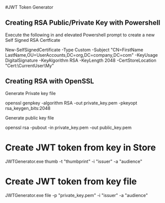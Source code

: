 #JWT Token Generator

## Creating RSA Public/Private Key with Powershell
 
 Execute the following in and elevated Powershell prompt to create a new Self Signed RSA Certficate

 New-SelfSignedCertificate -Type Custom -Subject "CN=FirstName LastName,OU=UserAccounts,DC=org,DC=company,DC=com" -KeyUsage DigitalSignature -KeyAlgorithm RSA -KeyLength 2048 -CertStoreLocation "Cert:\CurrentUser\My"


## Creating RSA with OpenSSL

Generate Private key file

openssl genpkey -algorithm RSA -out private_key.pem -pkeyopt rsa_keygen_bits:2048


Generate public key file

openssl rsa -pubout -in private_key.pem -out public_key.pem


# Create JWT token from key in Store

JWTGenerator.exe thumb -t "thumbprint" -i "issuer" -a "audience"


# Create JWT token from key file

JWTGenerator.exe file -p "private_key.pem" -i "issuer" -a "audience"